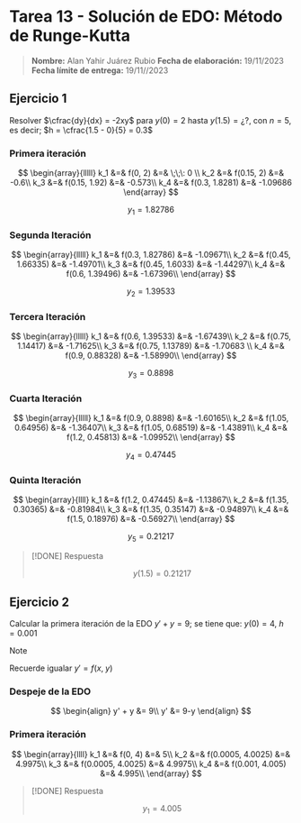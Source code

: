 # Tarea 13 - Solución de EDO: Método de Runge-Kutta

> **Nombre:** Alan Yahir Juárez Rubio **Fecha de elaboración:** 19/11/2023
> **Fecha límite de entrega:** 19/11//2023

## Ejercicio 1

Resolver $\cfrac{dy}{dx} = -2xy$ para $y(0) = 2$ hasta $y(1.5) = ¿?$, con
$n = 5$, es decir; $h = \cfrac{1.5 - 0}{5} = 0.3$

### Primera iteración

$$
\begin{array}{lllll}
	k_1 &=& f(0, 2) &=& \;\;\: 0 \\
	k_2 &=& f(0.15, 2) &=& -0.6\\
	k_3 &=& f(0.15, 1.92) &=& -0.573\\
	k_4 &=& f(0.3, 1.8281) &=& -1.09686
\end{array}
$$

$$y_1 = 1.82786$$

### Segunda Iteración

$$
\begin{array}{lllll}
	k_1 &=& f(0.3, 1.82786) &=& -1.09671\\
	k_2 &=& f(0.45, 1.66335) &=& -1.49701\\
	k_3 &=& f(0.45, 1.6033) &=& -1.44297\\
	k_4 &=& f(0.6, 1.39496) &=& -1.67396\\
\end{array}
$$

$$y_2 = 1.39533$$

### Tercera Iteración

$$
\begin{array}{lllll}
	k_1 &=& f(0.6, 1.39533) &=& -1.67439\\
	k_2 &=& f(0.75, 1.14417) &=& -1.71625\\
	k_3 &=& f(0.75, 1.13789) &=& -1.70683 \\
	k_4 &=& f(0.9, 0.88328) &=& -1.58990\\
\end{array}
$$

$$y_3 = 0.8898$$

### Cuarta Iteración

$$
\begin{array}{lllll}
	k_1 &=& f(0.9, 0.8898) &=& -1.60165\\
	k_2 &=& f(1.05, 0.64956) &=& -1.36407\\
	k_3 &=& f(1.05, 0.68519) &=& -1.43891\\
	k_4 &=& f(1.2, 0.45813) &=& -1.09952\\
\end{array}
$$

$$y_4 = 0.47445$$

### Quinta Iteración

$$
\begin{array}{llll}
	k_1 &=& f(1.2, 0.47445) &=& -1.13867\\
	k_2 &=& f(1.35, 0.30365) &=& -0.81984\\
	k_3 &=& f(1.35, 0.35147) &=& -0.94897\\
	k_4 &=& f(1.5, 0.18976) &=& -0.56927\\
\end{array}
$$

$$y_5 = 0.21217$$

> [!DONE] Respuesta
>
> $$y(1.5) = 0.21217 \tag{h = 0.3}$$

## Ejercicio 2

Calcular la primera iteración de la EDO $y' + y = 9$; se tiene que: $y(0) = 4$,
$h = 0.001$

> [!NOTE]
>
> Recuerde igualar $y ' = f(x,\; y)$

### Despeje de la EDO

$$
\begin{align}
	y' + y &= 9\\
	y' &= 9-y
\end{align}
$$

### Primera iteración

$$
\begin{array}{llll}
	k_1 &=& f(0, 4) &=& 5\\
	k_2 &=& f(0.0005, 4.0025) &=& 4.9975\\
	k_3 &=& f(0.0005, 4.0025) &=& 4.9975\\
	k_4 &=& f(0.001, 4.005) &=& 4.995\\
\end{array}
$$

> [!DONE] Respuesta
>
> $$y_1 = 4.005 \tag{h = 0.001}$$
